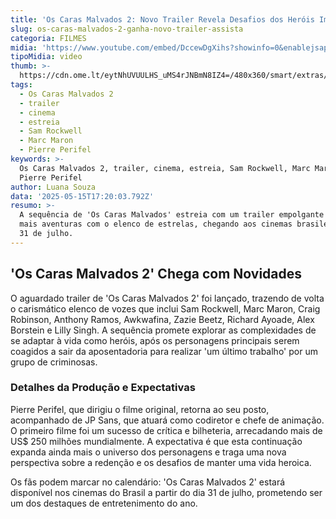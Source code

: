 ```yaml
---
title: 'Os Caras Malvados 2: Novo Trailer Revela Desafios dos Heróis Improváveis'
slug: os-caras-malvados-2-ganha-novo-trailer-assista
categoria: FILMES
midia: 'https://www.youtube.com/embed/DccewDgXihs?showinfo=0&enablejsapi=1'
tipoMidia: video
thumb: >-
  https://cdn.ome.lt/eytNhUVUULHS_uMS4rJNBmN8IZ4=/480x360/smart/extras/conteudos/omelete_THUMB_-_2025-05-15T131258.808.png
tags:
  - Os Caras Malvados 2
  - trailer
  - cinema
  - estreia
  - Sam Rockwell
  - Marc Maron
  - Pierre Perifel
keywords: >-
  Os Caras Malvados 2, trailer, cinema, estreia, Sam Rockwell, Marc Maron,
  Pierre Perifel
author: Luana Souza
data: '2025-05-15T17:20:03.792Z'
resumo: >-
  A sequência de 'Os Caras Malvados' estreia com um trailer empolgante e promete
  mais aventuras com o elenco de estrelas, chegando aos cinemas brasileiros em
  31 de julho.
---
```


## 'Os Caras Malvados 2' Chega com Novidades

O aguardado trailer de 'Os Caras Malvados 2' foi lançado, trazendo de volta o carismático elenco de vozes que inclui Sam Rockwell, Marc Maron, Craig Robinson, Anthony Ramos, Awkwafina, Zazie Beetz, Richard Ayoade, Alex Borstein e Lilly Singh. A sequência promete explorar as complexidades de se adaptar à vida como heróis, após os personagens principais serem coagidos a sair da aposentadoria para realizar 'um último trabalho' por um grupo de criminosas.

### Detalhes da Produção e Expectativas

Pierre Perifel, que dirigiu o filme original, retorna ao seu posto, acompanhado de JP Sans, que atuará como codiretor e chefe de animação. O primeiro filme foi um sucesso de crítica e bilheteria, arrecadando mais de US$ 250 milhões mundialmente. A expectativa é que esta continuação expanda ainda mais o universo dos personagens e traga uma nova perspectiva sobre a redenção e os desafios de manter uma vida heroica.

Os fãs podem marcar no calendário: 'Os Caras Malvados 2' estará disponível nos cinemas do Brasil a partir do dia 31 de julho, prometendo ser um dos destaques de entretenimento do ano.

